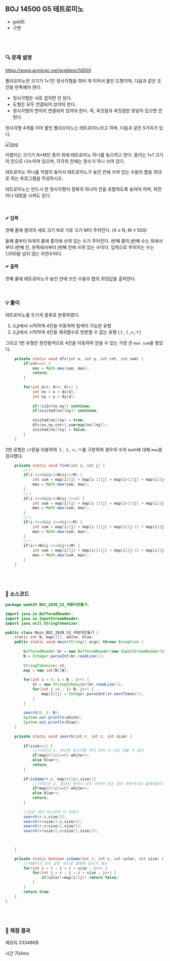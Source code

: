 ## BOJ 14500 G5 테트로미노

- gold5
- 구현



<br><br>


### 🔍 문제 설명

https://www.acmicpc.net/problem/14500

폴리오미노란 크기가 1×1인 정사각형을 여러 개 이어서 붙인 도형이며, 다음과 같은 조건을 만족해야 한다.

- 정사각형은 서로 겹치면 안 된다.
- 도형은 모두 연결되어 있어야 한다.
- 정사각형의 변끼리 연결되어 있어야 한다. 즉, 꼭짓점과 꼭짓점만 맞닿아 있으면 안 된다.

정사각형 4개를 이어 붙인 폴리오미노는 테트로미노라고 하며, 다음과 같은 5가지가 있다.

[![img](https://onlinejudgeimages.s3-ap-northeast-1.amazonaws.com/problem/14500/1.png)](https://commons.wikimedia.org/wiki/File:All_5_free_tetrominoes.svg)

아름이는 크기가 N×M인 종이 위에 테트로미노 하나를 놓으려고 한다. 종이는 1×1 크기의 칸으로 나누어져 있으며, 각각의 칸에는 정수가 하나 쓰여 있다.

테트로미노 하나를 적절히 놓아서 테트로미노가 놓인 칸에 쓰여 있는 수들의 합을 최대로 하는 프로그램을 작성하시오.

테트로미노는 반드시 한 정사각형이 정확히 하나의 칸을 포함하도록 놓아야 하며, 회전이나 대칭을 시켜도 된다.

<br>

#### ✔ 입력

첫째 줄에 종이의 세로 크기 N과 가로 크기 M이 주어진다. (4 ≤ N, M ≤ 500)

둘째 줄부터 N개의 줄에 종이에 쓰여 있는 수가 주어진다. i번째 줄의 j번째 수는 위에서부터 i번째 칸, 왼쪽에서부터 j번째 칸에 쓰여 있는 수이다. 입력으로 주어지는 수는 1,000을 넘지 않는 자연수이다.<br>

#### ✔ 출력

첫째 줄에 테트로미노가 놓인 칸에 쓰인 수들의 합의 최댓값을 출력한다.
<br>


<br>

###  💡 풀이

테트로미노를 두가지 종류로 분류하였다.

1. (i,j)에서 시작하여 4칸을 이동하여 탐색이 가능한 유형
2. (i,j)에서 시작하여 4칸을 재귀함수로 방문할 수 없는 유형 (ㅏ,ㅓ,ㅗ,ㅜ)



그리고 1번 유형은 완전탐색으로 4칸을 이동하여 얻을 수 있는 가장 큰 `max sum`을 찾았다.

```java
	private static void dfs(int x, int y, int cnt, int sum) {
		if(cnt==4) {
			max = Math.max(sum, max);
			return;
		}
		
		for(int d=0; d<4; d++) {
			int nx = x + dx[d];
			int ny = y + dy[d];
			
			if(!isIn(nx,ny)) continue;
			if(visited[nx][ny]) continue;
			
			visited[nx][ny] = true;
			dfs(nx,ny,cnt+1,sum+map[nx][ny]);
			visited[nx][ny] = false;
		}
	}
```



2번 유형은  `if`문을 이용하여 ㅏ, ㅓ, ㅗ, ㅜ를 구분하여 경우의 수의  sum에 대해 `max`을 검사했다.

```java
	private static void find(int i, int j) {
		//ㅏ
		if(i-1>=0&&i+1<N&&j+1<M) {
			int sum = map[i][j] + map[i-1][j] + map[i+1][j] + map[i][j+1];
			max = Math.max(sum, max);
		}
		//ㅓ
		if(i-1>=0&&i+1<N&&j-1>=0) {
			int sum = map[i][j] + map[i-1][j] + map[i+1][j] + map[i][j-1];
			max = Math.max(sum, max);
		}
		//ㅗ
		if(i-1>=0&&j-1>=0&j+1<M) {
			int sum = map[i][j] + map[i-1][j] + map[i][j-1] + map[i][j+1];
			max = Math.max(sum, max);
		}
		//ㅜ
		if(i+1<N&&j-1>=0&j+1<M) {
			int sum = map[i][j] + map[i+1][j] + map[i][j-1] + map[i][j+1];
			max = Math.max(sum, max);
		}
	}
```



<br><br>

###  💬 소스코드

```java
package week29.BOJ_2630_S3_색종이만들기;

import java.io.BufferedReader;
import java.io.InputStreamReader;
import java.util.StringTokenizer;

public class Main_BOJ_2630_S3_색종이만들기 {
	static int N, map[][], white, blue;
	public static void main(String[] args) throws Exception {
		
		BufferedReader br = new BufferedReader(new InputStreamReader(System.in));
		N = Integer.parseInt(br.readLine());
		
		StringTokenizer st;
		map = new int[N][N];
		
		for(int i = 0; i < N ; i++) {
			st = new StringTokenizer(br.readLine());
			for(int j =0 ; j< N; j++) {
				map[i][j] = Integer.parseInt(st.nextToken());
			}
		}
		
		search(0, 0, N);
		System.out.println(white);
		System.out.println(blue);
	}
	
	private static void search(int r, int c, int size) {
		
		if(size==1) { 
            //기저조건 1. 하나의 정사각형 칸이 되어 더 이상 자를 수 없다
			if(map[r][c]==0) white++;
			else blue++;
			return;
		}
		
		if(isSame(r,c, map[r][c],size)){ 
            //기저조건 2. 잘라진 종이가 모두 하얀색 또는 모두 파란색으로 칠해져있다.
			if(map[r][c]==0) white++;
			else blue++;
            return;
		}
        
        //같은 색이 아니라면 더 자른다
		search(r,c,size/2);
		search(r+size/2,c,size/2);
		search(r,c+size/2,size/2);
		search(r+size/2,c+size/2,size/2);

		
		
	}

	private static boolean isSame(int r, int c, int color, int size) {
        //색종이가 모두 같은 색으로 칠해져 있는지 체크
		for(int i = r ; i < r + size ; i++) {
			for(int j = c ; j < c + size ; j++) {
				if(color!=map[i][j]) return false;
			}
		}
		return true;
	}
}

```

<br><br>


###  💯 채점 결과

메모리 33348KB

시간 704ms